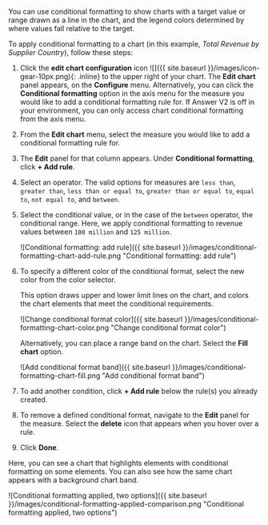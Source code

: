 You can use conditional formatting to show charts with a target value or range drawn as a line in the chart, and the legend colors determined by where values fall relative to the target.

To apply conditional formatting to a chart (in this example, _Total Revenue by Supplier Country_), follow these steps:

1. Click the **edit chart configuration** icon ![]({{ site.baseurl }}/images/icon-gear-10px.png){: .inline} to the upper right of your chart. The **Edit chart** panel appears, on the **Configure** menu. Alternatively, you can click the **Conditional formatting** option in the axis menu for the measure you would like to add a conditional formatting rule for. If Answer V2 is off in your environment, you can only access chart conditional formatting from the axis menu.

2. From the **Edit chart** menu, select the measure you would like to add a conditional formatting rule for.

3. The **Edit** panel for that column appears. Under **Conditional formatting**, click **+ Add rule**.

4. Select an operator. The valid options for measures are `less than`, `greater than`, `less than or equal to`, `greater than or equal to`, `equal to`, `not equal to`, and `between`.

4. Select the conditional value, or in the case of the `between` operator, the conditional range. Here, we apply conditional formatting to revenue values between `100 million` and `125 million`.

    ![Conditional formatting: add rule]({{ site.baseurl }}/images/conditional-formatting-chart-add-rule.png "Conditional formatting: add rule")

5. To specify a different color of the conditional format, select the new color from the color selector.

   This option draws upper and lower limit lines on the chart, and colors the chart elements that meet the conditional requirements.

   ![Change conditional format color]({{ site.baseurl }}/images/conditional-formatting-chart-color.png "Change conditional format color")

   Alternatively, you can place a range band on the chart. Select the **Fill chart** option.

   ![Add conditional format band]({{ site.baseurl }}/images/conditional-formatting-chart-fill.png "Add conditional format band")

6. To add another condition, click **+ Add rule** below the rule(s) you already created.

7.  To remove a defined conditional format, navigate to the **Edit** panel for the measure. Select the **delete** icon that appears when you hover over a rule.

8.  Click **Done**.

Here, you can see a chart that highlights elements with conditional formatting on some elements. You can also see how the same chart appears with a background chart band.    

![Conditional formatting applied, two options]({{ site.baseurl }}/images/conditional-formatting-applied-comparison.png "Conditional formatting applied, two options")
